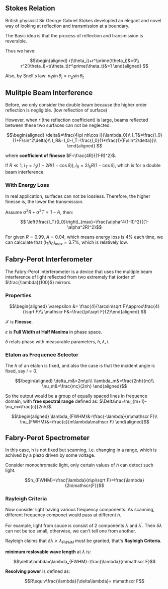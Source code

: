 ## Stokes Relation

British physicist Sir George Gabriel Stokes developled an elegant and novel way of looking at reflection and transmission at a boundary.

The Basic idea is that the process of reflection and transmission is reversible.

Thus we have:

$$\begin{aligned}
    r(\theta_i)+r^\prime(\theta_i)&=0\\
    r^2(\theta_i)+t(\theta_t)t^\prime(\theta_t)&=1
\end{aligned}
$$

Also, by Snell's law: $n_1\sin\theta_i=n_2\sin\theta_t$

## Mulitple Beam Interference

Before, we only consider the double beam because the higher order reflection is negligible. (low reflection of surface)

However, when $r$ (the reflection coefficient) is large, beams reflected between these two surfaces can not be neglected.

$$\begin{aligned}
\delta&=\frac{4\pi nh\cos i}{\lambda_0}\\
I_T&=\frac{I_0}{1+F\sin^2\delta}\\
I_R&=I_0-I_T=\frac{I_0}{1+\frac{1}{F\sin^2\delta}}\\  
\end{aligned}  $$

where **coefficient of finesse** $F=\frac{4R}{(1-R)^2}$.

If $R\ll1$, $I_T=I_0(1-2R(1-\cos\delta)), I_R=2I_0R(1-\cos\delta)$, which is for a double beam interference.

### With Energy Loss

In real application, surfaces can not be lossless. Therefore, the higher finesse is, the lower the transmission.

Assume $\alpha^2R+\alpha^2T=1-A$, then:

$$ \left(\frac{I_T}{I_0}\right)_{max}=\frac{\alpha^4(1-R)^2}{(1-\alpha^2R)^2}$$

For given $R=0.99$, $A=0.04$, which means energy loss is $4\%$ each time, we can calculate that $(I_T/I_0)_{max}=3.7\%$, which is relatively low.

## Fabry-Perot Interferometer

The Fabry-Perot interferometer is a device that uses the multiple beam interference of light reflected from two extremely flat (order of $\frac{\lambda}{100}$) mirrors.

### Properties

$$\begin{aligned}
\varepsilon &= \frac{4}{\arcsin\sqrt F}\approx\frac{4}{\sqrt F}\\
\mathscr F&=\frac{\pi\sqrt F}{2}\end{aligned}
$$

$\mathscr F$ is **Finesse**.

$\varepsilon$ is **Full Width at Half Maxima** in phase space.

$\delta$ relats phase with measurable parameters, $h,\lambda, i$.

### Etalon as Frequence Selector

The $h$ of an etalon is fixed, and also the case is that the incident angle is fixed, say $i=0$.

$$\begin{aligned}
\delta_m&=2m\pi\\
\lambda_m&=\frac{2nh}{m}\\
\nu_m&=\frac{mc}{2nh}
\end{aligned}$$

So the output would be a group of equally spaced lines in frequence domain, with **free spectral range** defined as: $\Delta\nu=\nu_{m+1}-\nu_m=\frac{c}{2nh}$.

$$\begin{aligned}
\lambda_{FWHM}&=\frac{-\lambda}{m\mathscr F}\\
\nu_{FWHM}&=\frac{c}{m\lambda\mathscr F}
\end{aligned}$$

## Fabry-Perot Spectrometer

In this case, h is not fixed but scanning, i.e. changing in a range, which is achived by a piezo driven by some voltage.

Consider monochromatic light, only certain values of $h$ can detect such light.

$$h_{FWHM}=\frac{\lambda}{n\pi\sqrt F}=\frac{\lambda}{2n\mathscr{F}}$$

### Rayleigh Criteria

Now consider light having various frequency components. As scanning, different frequency componet would pass at different $h$.

For example, light from souce is consist of 2 components $\lambda$ and $\lambda^\prime$. Then $\delta\lambda$ can not be too small, otherwise, we can't tell one from another.

Rayleigh claims that $\delta\lambda\geq\lambda_{FWHM}$ must be granted, that's **Rayleigh Criteria**.

**minimum reslovable wave length** at $\lambda$ is:

$$\delta\lambda=\lambda_{FWHM}=\frac{\lambda}{m\mathscr F}$$

**Resolving power** is defined as:

$$R\equiv\frac{\lambda}{\delta\lambda}= m\mathscr F$$
